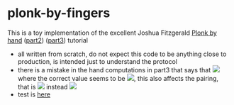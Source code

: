 # plonk-by-fingers

This is a toy implementation of the excellent Joshua Fitzgerald [Plonk by hand](https://research.metastate.dev/plonk-by-hand-part-1) ([part2](https://research.metastate.dev/plonk-by-hand-part-2-the-proof)) ([part3](https://research.metastate.dev/plonk-by-hand-part-3-verification)) tutorial

- all written from scratch, do not expect this code to be anything close to production, is intended just to understand the protocol
- there is a mistake in the hand computations in part3 that says that <img src="https://render.githubusercontent.com/render/math?math=l_{16P,P}=x%2B15"> where the correct value seems to be <img src="https://render.githubusercontent.com/render/math?math=l_{16P,P}=x%2B100">, this also affects the pairing, that is <img src="https://render.githubusercontent.com/render/math?math=93%2b76u"> instead <img src="https://render.githubusercontent.com/render/math?math=97%2b89u"> 
- test is [here](https://github.com/adria0/plonk-by-fingers/blob/main/src/prover.rs#L517)

